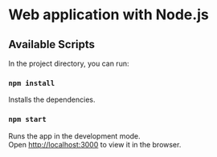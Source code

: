 # Web application with Node.js

## Available Scripts

In the project directory, you can run:

### `npm install`
Installs the dependencies.

### `npm start`

Runs the app in the development mode.<br />
Open [http://localhost:3000](http://localhost:3000) to view it in the browser.
